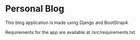 # Personal Blog
This blog application is made using Django and BootStrap4.

Requirements for the app are available at /src/requirements.txt



